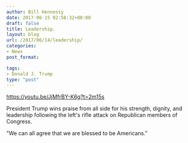 ```yaml
---
author: Bill Hennessy
date: 2017-06-15 02:58:32+00:00
draft: false
title: Leadership.
layout: blog
url: /2017/06/14/leadership/
categories:
- News
post_format:

tags:
- Donald J. Trump
type: "post"
---
```


https://youtu.be/JjMfrBY-K6g?t=2m15s

President Trump wins praise from all side for his strength, dignity, and leadership following the left's rifle attack on Republican members of Congress.

"We can all agree that we are blessed to be Americans."
